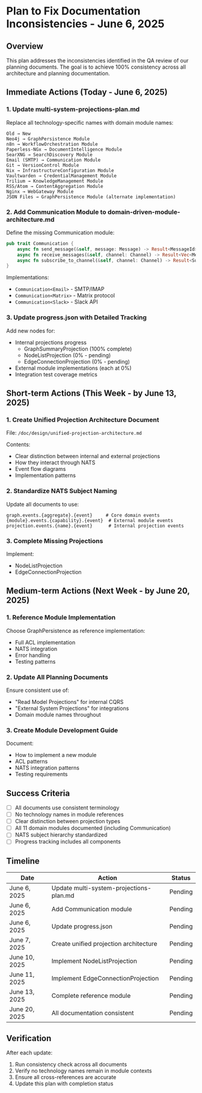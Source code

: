 # Plan to Fix Documentation Inconsistencies - June 6, 2025

## Overview

This plan addresses the inconsistencies identified in the QA review of our planning documents. The goal is to achieve 100% consistency across all architecture and planning documentation.

## Immediate Actions (Today - June 6, 2025)

### 1. Update multi-system-projections-plan.md

Replace all technology-specific names with domain module names:

```
Old → New
Neo4j → GraphPersistence Module
n8n → WorkflowOrchestration Module
Paperless-NGx → DocumentIntelligence Module
SearXNG → SearchDiscovery Module
Email (SMTP) → Communication Module
Git → VersionControl Module
Nix → InfrastructureConfiguration Module
Vaultwarden → CredentialManagement Module
Trilium → KnowledgeManagement Module
RSS/Atom → ContentAggregation Module
Nginx → WebGateway Module
JSON Files → GraphPersistence Module (alternate implementation)
```

### 2. Add Communication Module to domain-driven-module-architecture.md

Define the missing Communication module:

```rust
pub trait Communication {
    async fn send_message(&self, message: Message) -> Result<MessageId>;
    async fn receive_messages(&self, channel: Channel) -> Result<Vec<Message>>;
    async fn subscribe_to_channel(&self, channel: Channel) -> Result<Subscription>;
}
```

Implementations:
- `Communication<Email>` - SMTP/IMAP
- `Communication<Matrix>` - Matrix protocol
- `Communication<Slack>` - Slack API

### 3. Update progress.json with Detailed Tracking

Add new nodes for:
- Internal projections progress
  - GraphSummaryProjection (100% complete)
  - NodeListProjection (0% - pending)
  - EdgeConnectionProjection (0% - pending)
- External module implementations (each at 0%)
- Integration test coverage metrics

## Short-term Actions (This Week - by June 13, 2025)

### 1. Create Unified Projection Architecture Document

File: `/doc/design/unified-projection-architecture.md`

Contents:
- Clear distinction between internal and external projections
- How they interact through NATS
- Event flow diagrams
- Implementation patterns

### 2. Standardize NATS Subject Naming

Update all documents to use:
```
graph.events.{aggregate}.{event}     # Core domain events
{module}.events.{capability}.{event}  # External module events
projection.events.{name}.{event}      # Internal projection events
```

### 3. Complete Missing Projections

Implement:
- NodeListProjection
- EdgeConnectionProjection

## Medium-term Actions (Next Week - by June 20, 2025)

### 1. Reference Module Implementation

Choose GraphPersistence<Neo4j> as reference implementation:
- Full ACL implementation
- NATS integration
- Error handling
- Testing patterns

### 2. Update All Planning Documents

Ensure consistent use of:
- "Read Model Projections" for internal CQRS
- "External System Projections" for integrations
- Domain module names throughout

### 3. Create Module Development Guide

Document:
- How to implement a new module
- ACL patterns
- NATS integration patterns
- Testing requirements

## Success Criteria

- [ ] All documents use consistent terminology
- [ ] No technology names in module references
- [ ] Clear distinction between projection types
- [ ] All 11 domain modules documented (including Communication)
- [ ] NATS subject hierarchy standardized
- [ ] Progress tracking includes all components

## Timeline

| Date | Action | Status |
|------|--------|--------|
| June 6, 2025 | Update multi-system-projections-plan.md | Pending |
| June 6, 2025 | Add Communication module | Pending |
| June 6, 2025 | Update progress.json | Pending |
| June 7, 2025 | Create unified projection architecture | Pending |
| June 10, 2025 | Implement NodeListProjection | Pending |
| June 11, 2025 | Implement EdgeConnectionProjection | Pending |
| June 13, 2025 | Complete reference module | Pending |
| June 20, 2025 | All documentation consistent | Pending |

## Verification

After each update:
1. Run consistency check across all documents
2. Verify no technology names remain in module contexts
3. Ensure all cross-references are accurate
4. Update this plan with completion status
